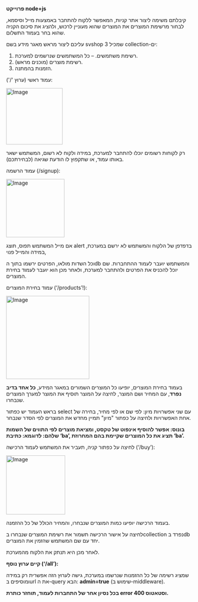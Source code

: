 **פרוייקט node+js**

קיבלתם משימה ליצור אתר קניות, המאפשר ללקוח להתחבר באמצעות מייל וסיסמא, לבחור מרשימת המוצרים את המוצרים שהוא מעוניין לרכוש, ולהציג את סיכום הקניה שהוא בחר בעמוד התשלום.

עליכם ליצור מראש מאגר מידע בשם svshop שמכיל 3 collection-ים:

1.  רשימת משתמשים. – כל המשתמשים שנרשמים למערכת.
2.  רשימת מוצרים (מוכנים מראש).
3.  הזמנות בהמתנה.

עמוד ראשי (ערוץ '/'):

<img width="152" alt="Image" src="https://github.com/user-attachments/assets/59ca3b69-262d-4aa4-9559-b3498e5fb197" />

רק לקוחות רשומים יוכלו להתחבר למערכת, במידה ולקוח לא רשום, המשתמש ישאר באותו עמוד, או שתקפוץ לו הודעת שגיאה (לבחירתכם).

עמוד הרשמה (/signup):

<img width="157" alt="Image" src="https://github.com/user-attachments/assets/14519d4b-3439-4472-87a9-e848e2be1ae2" />

אם מייל המשתמש תפוס, תוצג alert בדפדפן של הלקוח והמשתמש לא ירשם במערכת, במידה והמייל פנוי,

וכל השדות מולאו, הפרטים ירשמו בתוך הdb והמשתמש יועבר לעמוד ההתחברות. שם יוכל להכניס את הפרטים ולהתחבר למערכת, ולאחר מכן הוא יועבר לעמוד בחירת המוצרים.

עמוד בחירת המוצרים (‘/products’!):

<img width="224" alt="Image" src="https://github.com/user-attachments/assets/46a566a9-01b6-4270-9952-edc2500f89e2" />

בעמוד בחירת המוצרים, יופיעו כל המוצרים השמורים במאגר המידע, **כל אחד בדיב נפרד**, עם המחיר ושם המוצר, לחיצה על המוצר תוסיף את המוצר למערך המוצרים שנבחרו.

בראש העמוד יש כפתור select עם שני אפשרויות מיון: לפי שם או לפי מחיר, בחירה של אחת האפשרויות ולחיצה על כפתור "מיון" תמיין מחדש את המוצרים לפי הסדר שנבחר.

**בונוס: אפשר להוסיף אינפוט של טקסט, ומציאת מוצרים לפי התווים של השמות שלהם: לדוגמא: כתיבת ‘ba’, תציג את כל המוצרים שקיימת בהם המחרוזת ‘ba’.**

לחיצה על כפתור קניה, תעביר את המשתמש לעמוד הרכישה (‘/buy’):

<img width="159" alt="Image" src="https://github.com/user-attachments/assets/1feeacea-8ea0-4962-9787-283878ad68b4" />

בעמוד הרכישה יופיעו כמות המוצרים שנבחרו, והמחיר הכולל של כל ההזמנה.

לחיצה על אישור הרכישה תשמור את רשימת המוצרים שנבחרו בcollection נפרד בdb יחד עם שם המשתמש שהזמין את המוצרים.

לאחר מכן היא תנתק את הלקוח מהמערכת.

**קיים ערוץ נוסף (‘/all’):**

שמציג רשימה של כל ההזמנות שנרשמו במערכת, גישה לערוץ הזה אפשרית רק במידה ומוסיפים בurl את ה-query הבא: **admin=true** (שימוש ב-middleware).


**בכל נסיון אחר של התחברות לעמוד, תוחזר כותרת error וסטאטוס 400.**
